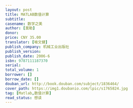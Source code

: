 ```yaml
---
layout: post
title: MATLAB数值计算
subtitle: 
casename: 数学之美
author: [莫勒]
donor: 
price: CNY 35.00
translator: [喻文健]
publish_company: 机械工业出版社
publish_version: 
publish_date: 2006-6
isbn: 9787111187370
serial: 
total_volume: 1
borrower: []
borrow_date: []
douban_url: http://book.douban.com/subject/1836464/
cover_path: https://img1.doubanio.com/lpic/s1765824.jpg
tag: [Matlab,数值计算]
read_status: 想读
---
```

